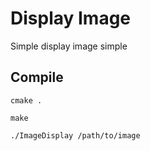 # Display Image

Simple display image simple

## Compile
``` cmake . ```

``` make ```


```./ImageDisplay /path/to/image```
